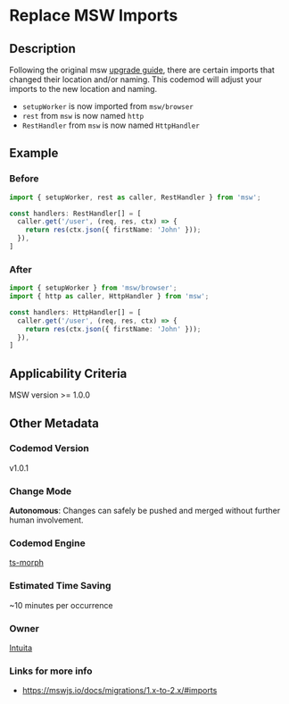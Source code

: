 # Replace MSW Imports

## Description

Following the original msw [upgrade guide](https://mswjs.io/docs/migrations/1.x-to-2.x/#imports), there are certain imports that changed their location and/or naming. This codemod will adjust your imports to the new location and naming.

-   `setupWorker` is now imported from `msw/browser`
-   `rest` from `msw` is now named `http`
-   `RestHandler` from `msw` is now named `HttpHandler`

## Example

### Before

```ts
import { setupWorker, rest as caller, RestHandler } from 'msw';

const handlers: RestHandler[] = [
  caller.get('/user', (req, res, ctx) => {
    return res(ctx.json({ firstName: 'John' }));
  }),
]
```

### After

```ts
import { setupWorker } from 'msw/browser';
import { http as caller, HttpHandler } from 'msw';

const handlers: HttpHandler[] = [
  caller.get('/user', (req, res, ctx) => {
    return res(ctx.json({ firstName: 'John' }));
  }),
]
```

## Applicability Criteria

MSW version >= 1.0.0

## Other Metadata

### Codemod Version

v1.0.1

### Change Mode

**Autonomous**: Changes can safely be pushed and merged without further human involvement.

### **Codemod Engine**

[ts-morph](https://github.com/dsherret/ts-morph)

### Estimated Time Saving

~10 minutes per occurrence

### Owner

[Intuita](https://github.com/intuita-inc)

### Links for more info

-   https://mswjs.io/docs/migrations/1.x-to-2.x/#imports
